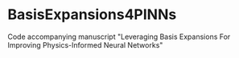 # BasisExpansions4PINNs
Code accompanying manuscript "Leveraging Basis Expansions For Improving Physics-Informed Neural Networks"
